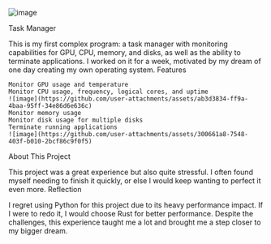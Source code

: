 ![image](https://github.com/user-attachments/assets/93afe7d1-089d-4b2f-b639-1b7e73ff06ee)


Task Manager

This is my first complex program: a task manager with monitoring capabilities for GPU, CPU, memory, and disks, as well as the ability to terminate applications. I worked on it for a week, motivated by my dream of one day creating my own operating system.
Features

    Monitor GPU usage and temperature
    Monitor CPU usage, frequency, logical cores, and uptime
    ![image](https://github.com/user-attachments/assets/ab3d3834-ff9a-4baa-95ff-34e86d6e636c)
    Monitor memory usage
    Monitor disk usage for multiple disks
    Terminate running applications
    ![image](https://github.com/user-attachments/assets/300661a8-7548-403f-b010-2bcf86c9f0f5)


About This Project

This project was a great experience but also quite stressful. I often found myself needing to finish it quickly, or else I would keep wanting to perfect it even more.
Reflection

I regret using Python for this project due to its heavy performance impact. If I were to redo it, I would choose Rust for better performance. Despite the challenges, this experience taught me a lot and brought me a step closer to my bigger dream.
